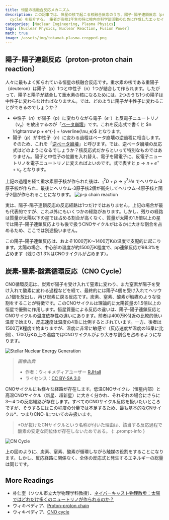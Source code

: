 ```yaml
---
title: 恒星の核融合反応メカニズム
description: この記事では、恒星の核で起こる核融合反応のうち、陽子-陽子連鎖反応（proton-proton chain reaction）と炭素-窒素-酸素サイクル（CNO
  cycle）を紹介する。 筆者が高校1年生の時に校内の科学部活動のために作成したエッセイで、他の投稿とは異なり口語体で書かれているが、アーカイブ目的で当時の原文をそのままアップロードしたことを明記する。
categories: [Nuclear Engineering, Plasma Physics]
tags: [Nuclear Physics, Nuclear Reaction, Fusion Power]
math: true
image: /assets/img/tokamak-plasma-cropped.png
---
```

## 陽子-陽子連鎖反応（proton-proton chain reaction）
人々に最もよく知られている恒星の核融合反応です。重水素の核である重陽子（deuteron）は陽子（p）1つと中性子（n）1つが結合して作られます。したがって、陽子と陽子が結合して重水素の核になるためには、2つのうち1つの陽子は中性子に変わらなければなりません。では、どのように陽子が中性子に変わることができるのでしょうか？

- 中性子（$n$）が陽子（$p$）に変わりながら電子（$e⁻$）と反電子ニュートリノ（$\nu_e$）を放出するのが「[ベータ崩壊](/posts/Nuclear-Stability-and-Radioactive-Decay/#電子崩壊beta--decay)」です。これを反応式で書くと $n \rightarrow p + e^{-} + \overline{\nu_e}$ となります。
- 陽子（$p$）が中性子（$n$）に変わる過程はベータ崩壊の逆過程に相当します。そのため、これを「[逆ベータ崩壊](/posts/Nuclear-Stability-and-Radioactive-Decay/#陽電子崩壊beta-decay)」と呼びます。では、逆ベータ崩壊の反応式はどのようになるでしょうか？核反応式だからといって特別なものではありません。陽子と中性子の位置を入れ替え、電子を陽電子に、反電子ニュートリノを電子ニュートリノに変えればよいのです。式で表すと $p \rightarrow n + e^{+} + \nu_e$ となります。

上記の過程を経て重水素原子核が作られた後は、$^2_1D + p \rightarrow {^3_2He}$ でヘリウム-3原子核が作られ、最後にヘリウム-3原子核2個が衝突してヘリウム-4原子核と陽子2個が作られることになります。
![p-p chain reaction](https://upload.wikimedia.org/wikipedia/commons/8/85/Fusion_in_the_Sun.svg)

実は、陽子-陽子連鎖反応の反応経路は1つだけではありません。上記の場合が最も代表的ですが、これ以外にもいくつかの経路があります。しかし、残りの経路は質量が太陽以下の星では占める割合が高くなく、質量が太陽の1.5倍以上の星では陽子-陽子連鎖反応よりも後で扱うCNOサイクルがはるかに大きな割合を占めるため、ここでは別途扱いません。

この陽子-陽子連鎖反応は、およそ1000万K〜1400万Kの温度で支配的に起こります。太陽の場合、中心部の温度が約1500万K程度で、pp連鎖反応が98.3%を占めます（残りの1.3%はCNOサイクルが占めます）。

## 炭素-窒素-酸素循環反応（CNO Cycle）
CNO循環反応は、炭素が陽子を受け入れて窒素に変わり、また窒素が陽子を受け入れて酸素に変わる過程などを経て、最終的には陽子4個を受け入れてヘリウム1個を放出し、再び炭素に戻る反応です。炭素、窒素、酸素が触媒のような役割をすることが特徴です。このCNOサイクルは理論的に太陽質量の1.5倍以上の恒星で優勢に作用します。恒星質量による反応の違いは、陽子-陽子連鎖反応とCNOサイクルの温度依存性の違いにあります。前者は400万K付近の比較的低い温度で始まり、反応速度は温度の4乗に比例するとされています。一方、後者は1500万K程度で始まりますが、温度に非常に敏感で（反応速度が温度の16乗に比例）、1700万K以上の温度ではCNOサイクルがより大きな割合を占めるようになります。

![Stellar Nuclear Energy Generation](https://upload.wikimedia.org/wikipedia/commons/5/5b/Nuclear_energy_generation.svg)
> *画像出典*
> - 作者：ウィキメディアユーザー [RJHall](https://commons.wikimedia.org/wiki/User:RJHall)
> - ライセンス：[CC BY-SA 3.0](https://creativecommons.org/licenses/by-sa/3.0/)

CNOサイクルにも様々な経路が存在します。低温CNOサイクル（恒星内部）と高温CNOサイクル（新星、超新星）に大きく分かれ、それぞれの場合にさらに3〜4つの反応経路が存在します。すべてのCNOサイクル反応を扱いたいところですが、そうするにはこの程度の分量では不足するため、最も基本的なCNサイクル*、つまりCNO-Iについてのみ扱います。

> *Oが抜けたCNサイクルという名称が付いた理由は、該当する反応過程で酸素の安定な同位体が存在しないためである。
{: .prompt-info }

![CN Cycle](https://upload.wikimedia.org/wikipedia/commons/2/21/CNO_Cycle.svg)

上の図のように、炭素、窒素、酸素が循環しながら触媒の役割をすることになります。しかし、反応経路に関係なく、全体の反応式と発生するエネルギーの総量は同じです。

## More Readings
- 朴仁奎（ソウル市立大学物理学科教授）、[ネイバーキャスト物理散歩：太陽ではどれだけ多くのニュートリノが作られるのか？](https://terms.naver.com/entry.naver?docId=4125519&cid=58941&categoryId=58960)
- ウィキペディア、[Proton-proton chain](https://en.wikipedia.org/wiki/Proton%E2%80%93proton_chain)
- ウィキペディア、[CNO cycle](https://en.wikipedia.org/wiki/CNO_cycle)
